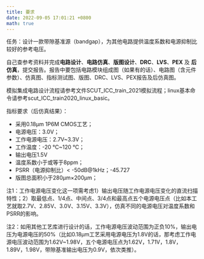 ```yaml
---
title: 要求
date: 2022-09-05 17:01:21 +0800
math: true
---
```


任务：设计一款带隙基准源（bandgap），为其他电路提供温度系数和电源抑制比较好的参考电压。

自己查参考资料并完成**电路设计**、**电路仿真**、**版图设计**、**DRC**、**LVS**、**PEX** 及 **后仿真**，提交报告。报告中要包括电路模块组成图（如果有的话）、电路图（含元件参数）、仿真图、指标测试图、版图、DRC、LVS、PEX报告及后仿真图。

模拟集成电路设计流程请参考文件SCUT_ICC_train_2021模拟流程；linux基本命令请参考scut_ICC_train2020_linux_basic。

指标要求（后仿真结果）：

- 采用0.18µm 1P6M CMOS工艺；
- 电源电压：3.0V；
- 工作电源电压：2.7V~3.3V；
- 工作温度：-20 ℃~120 ℃；
- 输出电压1.5V
- 温度系数小于或等于8ppm；
- PSRR（电源抑制比）< -50dB@1kHz；-45.727
- 版图总面积小于280μm×200μm；

注1：工作电源电压变化这一项需考虑1）输出电压随工作电源电压变化的直流扫描特性；2）取最低点、1/4点、中间点、3/4点和最高点五个电源电压点（比如本工艺就取2.7V、2.85V、3.0V、3.15V、3.3V），仿真不同的电源电压对温度系数和PSRR的影响。

注2：如用其他工艺库进行设计的话，工作电源电压波动范围为正负10%，输出电压为电源电压的50%（比如0.18μm工艺采用电源电压为1.8V的话，那考虑工作电源电压波动范围为1.62V~1.98V，五个电源电压点为1.62V，1.71V，1.8V，1.89V，1.98V，带隙基准输出电压为0.9V，依次类推）。

